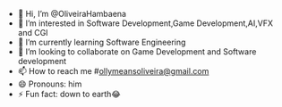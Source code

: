 - 👋 Hi, I’m @OliveiraHambaena
- 👀 I’m interested in Software Development,Game Development,AI,VFX and CGI
- 🌱 I’m currently learning Software Engineering
- 💞️ I’m looking to collaborate on Game Development and Software development
- 📫 How to reach me #ollymeansoliveira@gmail.com
- 😄 Pronouns: him
- ⚡ Fun fact: down to earth😂

<!---
OliveiraHambaena/OliveiraHambaena is a ✨ special ✨ repository because its `README.md` (this file) appears on your GitHub profile.
You can click the Preview link to take a look at your changes.
--->
